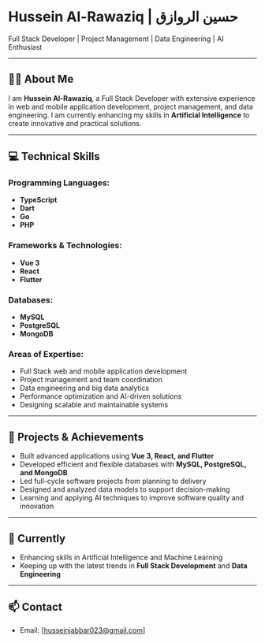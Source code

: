 # Hussein Al-Rawaziq | حسين الروازق

Full Stack Developer | Project Management | Data Engineering | AI Enthusiast

---

## 🧑‍💻 About Me
I am **Hussein Al-Rawaziq**, a Full Stack Developer with extensive experience in web and mobile application development, project management, and data engineering. I am currently enhancing my skills in **Artificial Intelligence** to create innovative and practical solutions.

---

## 💻 Technical Skills

### Programming Languages:
- **TypeScript**
- **Dart**
- **Go**
- **PHP**

### Frameworks & Technologies:
- **Vue 3**
- **React**
- **Flutter**

### Databases:
- **MySQL**
- **PostgreSQL**
- **MongoDB**

### Areas of Expertise:
- Full Stack web and mobile application development
- Project management and team coordination
- Data engineering and big data analytics
- Performance optimization and AI-driven solutions
- Designing scalable and maintainable systems

---

## 🚀 Projects & Achievements
- Built advanced applications using **Vue 3, React, and Flutter**  
- Developed efficient and flexible databases with **MySQL, PostgreSQL, and MongoDB**  
- Led full-cycle software projects from planning to delivery  
- Designed and analyzed data models to support decision-making  
- Learning and applying AI techniques to improve software quality and innovation

---

## 🌱 Currently
- Enhancing skills in Artificial Intelligence and Machine Learning  
- Keeping up with the latest trends in **Full Stack Development** and **Data Engineering**

---

## 📫 Contact
- Email: [husseinjabbar023@gmail.com]  

